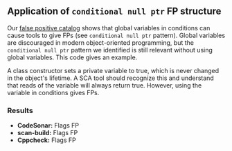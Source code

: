 ## Application of `conditional null ptr` FP structure

Our [false positive catalog](https://github.iu.edu/SEDS/mangrove/wiki/FP-Hierarchy) shows that global variables in conditions can cause tools to give FPs (see `conditional null ptr` pattern). Global variables are discouraged in modern object-oriented programming, but the `conditional null ptr` pattern we identified is still relevant without using global variables. This code gives an example.

A class constructor sets a private variable to true, which is never changed in the object's lifetime. A SCA tool should recognize this and understand that reads of the variable will always return true. However, using the variable in conditions gives FPs.

### Results

* **CodeSonar:** Flags FP
* **scan-build:** Flags FP
* **Cppcheck:** Flags FP